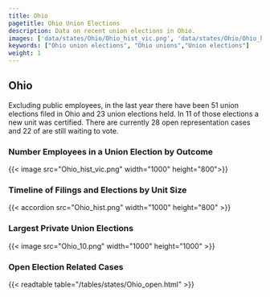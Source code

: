 ```yaml
---
title: Ohio
pagetitle: Ohio Union Elections
description: Data on recent union elections in Ohio.
images: ['data/states/Ohio/Ohio_hist_vic.png', 'data/states/Ohio/Ohio_hist_size.png', 'data/states/Ohio/Ohio_10.png']
keywords: ["Ohio union elections", "Ohio unions","Union elections"]
weight: 1
---
```

##  Ohio

Excluding public employees, in the last year there have been 51 union elections filed in Ohio and 23 union elections held. In 11 of those elections a new unit was certified. There are currently 28 open representation cases and 22 of are still waiting to vote.

### Number Employees in a Union Election by Outcome
{{< image src="Ohio_hist_vic.png" width="1000" height="800">}}

### Timeline of Filings and Elections by Unit Size
{{< accordion src="Ohio_hist.png" width="1000" height="800" >}}

### Largest Private Union Elections
{{< image src="Ohio_10.png" width="1000" height="1000"  >}}

### Open Election Related Cases
{{< readtable table="/tables/states/Ohio_open.html" >}}

